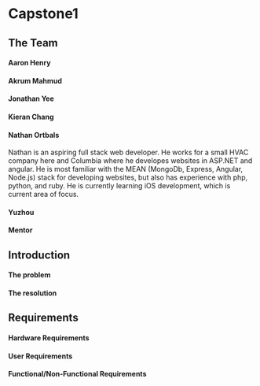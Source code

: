 # Capstone1

## The Team
#### Aaron Henry
#### Akrum Mahmud
#### Jonathan Yee
#### Kieran Chang
#### Nathan Ortbals

Nathan is an aspiring full stack web developer. He works for a small HVAC company here and Columbia where he developes websites in ASP.NET and angular. He is most familiar with the MEAN (MongoDb, Express, Angular, Node.js) stack for developing websites, but also has experience with php, python, and ruby. He is currently learning iOS development, which is current area of focus.

#### Yuzhou
#### Mentor

## Introduction
#### The problem
#### The resolution

## Requirements
#### Hardware Requirements
#### User Requirements
#### Functional/Non-Functional Requirements
